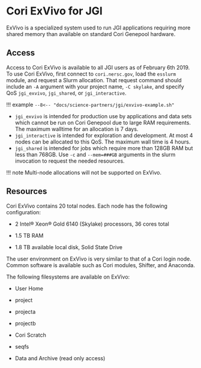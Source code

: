 # Cori ExVivo for JGI

ExVivo is a specialized system used to run JGI applications
requiring more shared memory than available on standard Cori
Genepool hardware. 

## Access

Access to Cori ExVivo is available to all JGI users as of February 6th 
2019. To use Cori ExVivo, first connect to `cori.nersc.gov`, load 
the `esslurm` module, and request a Slurm allocation. That request
command should include an `-A` argument with your project name,
`-C skylake`, and specify QoS `jgi_exvivo`, `jgi_shared`, or
`jgi_interactive`.

!!! example
	```
	--8<-- "docs/science-partners/jgi/exvivo-example.sh"
	```

* `jgi_exvivo` is intended for production use by applications and data
sets which cannot be run on Cori Genepool due to large RAM requirements.
The maximum walltime for an allocation is 7 days.
* `jgi_interactive` is intended for exploration and development. At most
4 nodes can be allocated to this QoS. The maximum wall time is 4 hours.
* `jgi_shared` is intended for jobs which require more than 128GB RAM 
  but less than 768GB. Use `-c` and `--mem=###GB` arguments in the slurm
  invocation to request the needed resources. 

!!! note
	Multi-node allocations will not be supported on ExVivo.

## Resources

Cori ExVivo contains 20 total nodes. Each node has the following configuration:

* 2 Intel® Xeon® Gold 6140 (Skylake) processors, 36 cores total

* 1.5 TB RAM

* 1.8 TB available local disk, Solid State Drive


The user environment on ExVivo is very similar to that of a Cori login node.
Common software is available such as Cori modules, Shifter, and Anaconda.

The following filesystems are available on ExVivo: 

* User Home

* project

* projecta

* projectb

* Cori Scratch

* seqfs

* Data and Archive (read only access)

